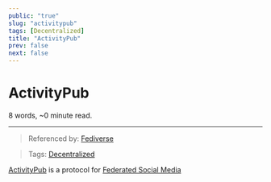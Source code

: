 ```yaml
---
public: "true"
slug: "activitypub"
tags: [Decentralized]
title: "ActivityPub"
prev: false
next: false
---
```

<script setup>
import { data } from '../../git.data.ts';
import { useData } from 'vitepress';
const pageData = useData();
</script>
<h1 class="p-name">ActivityPub</h1>
<p>8 words, ~0 minute read. <span v-html="data[`site/${pageData.page.value.relativePath}`]" /></p>
<hr/>

> Referenced by: [Fediverse](/garden/fediverse/index.md)

> Tags: [Decentralized](/garden/decentralized/index.md)

[ActivityPub](https://activitypub.rocks) is a protocol for [Federated Social Media](/garden/fediverse/index.md)